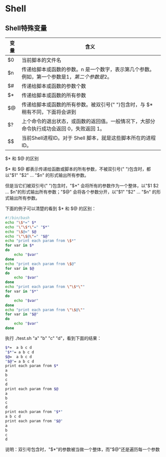 # Shell

## Shell特殊变量

| 变量 | 含义 |
| --- | --- |
| $0 | 当前脚本的文件名 |
| $n | 传递给脚本或函数的参数。n 是一个数字，表示第几个参数。例如，第一个参数是$1，第二个参数是$2。 |
| $# | 传递给脚本或函数的参数个数 |
| $* | 传递给脚本或函数的所有参数 |
| $@ | 传递给脚本或函数的所有参数。被双引号(" ")包含时，与 $* 稍有不同，下面将会讲到 |
| $? | 上个命令的退出状态，或函数的返回值。一般情况下，大部分命令执行成功会返回 0，失败返回 1。 | 
| $$ | 当前Shell进程ID。对于 Shell 脚本，就是这些脚本所在的进程ID。 |

$* 和 $@ 的区别

$* 和 $@ 都表示传递给函数或脚本的所有参数，不被双引号(" ")包含时，都以"$1" "$2" … "$n" 的形式输出所有参数。

但是当它们被双引号(" ")包含时，"$*" 会将所有的参数作为一个整体，以"$1 $2 … $n"的形式输出所有参数；"$@" 会将各个参数分开，以"$1" "$2" … "$n" 的形式输出所有参数。

下面的例子可以清楚的看到 $* 和 $@ 的区别：

```sh
#!/bin/bash
echo "\$*=" $*
echo "\"\$*\"=" "$*"
echo "\$@=" $@
echo "\"\$@\"=" "$@"
echo "print each param from \$*"
for var in $*
do
    echo "$var"
done
echo "print each param from \$@"
for var in $@
do
    echo "$var"
done
echo "print each param from \"\$*\""
for var in "$*"
do
    echo "$var"
done
echo "print each param from \"\$@\""
for var in "$@"
do
    echo "$var"
done
```

执行 ./test.sh "a" "b" "c" "d"，看到下面的结果：

```sh
$*=  a b c d
"$*"= a b c d
$@=  a b c d
"$@"= a b c d
print each param from $*
a
b
c
d
print each param from $@
a
b
c
d
print each param from "$*"
a b c d
print each param from "$@"
a
b
c
d
```

说明：双引号包含时，"$*"的参数被当做一个整体，而"$@"还是遍历每一个参数
